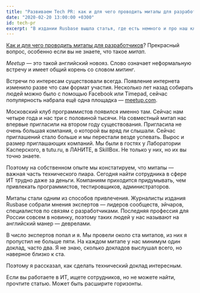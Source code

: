 ```yaml
---
title: "Развиваем Tech PR: как и для чего проводить митапы для разработчиков"
date: "2020-02-20 13:00:00 +0300"
id: tech-pr
excerpt: "В издании Rusbase вышла статья, где есть немного и про наш клуб программистов."
---
```


[Как и для чего проводить митапы для разработчиков](https://rb.ru/opinion/meetup/)? Прекрасный вопрос, особенно если вы не знаете, что такое *митап*.

*Meetup* — это такой английский новояз. Слово означает неформальную встречу и имеет общий корень со словом *митинг*.

Встречи по интересам существовали всегда. Появление интернета изменило разве что сам формат участия. Несколько лет назад собирать людей можно было с помощью Facebook или Timepad, сейчас популярность набрала ещё одна площадка — [meetup.com](https://meetup.com).

Московский клуб программистов появился именно там. Сейчас нам четыре года и нас три с половиной тысячи. 
На совместный митап нас впервые пригласили на втором году существования. Пригласила не очень большая компания, о которой вы вряд ли слышали. Сейчас приглашений стало больше и мы перестали везде успевать. Вырос и размер приглашающих компаний. Мы были в гостях у Лаборатории Касперского, в tutu.ru, в ЛАНИТЕ, в SkillBox. Не только у них, но их вы точно знаете.

Поэтому на собственном опыте мы констатируем, что митапы — важная часть технического пиара. Сегодня найти сотрудника в сфере ИТ трудно даже за деньги. Компаниям приходится придумывать, чем привлекать программистов, тестировщиков, администраторов.

Митапы стали одним из способов привлечения. Журналисты издания Rusbase собрали мнения экспертов — лидеров сообществ, эйчаров, специалистов по связям с разработчиками. Последняя профессия для России совсем в новинку, поэтому таких людей у нас называют на английский манер — деврелами.

В число экспертов попал и я. Мы провели около ста митапов, из них я пропустил не больше пяти. На каждом митапе у нас минимум один доклад, часто два. Я не знаю, сколько докладов выслушал всего, но наверное близко к ста.

Поэтому я рассказал, как сделать технический доклад интересным.

Если вы работаете в ИТ, ищете сотрудников, но не можете найти, прочтите статью. Может быть расширите горизонты.